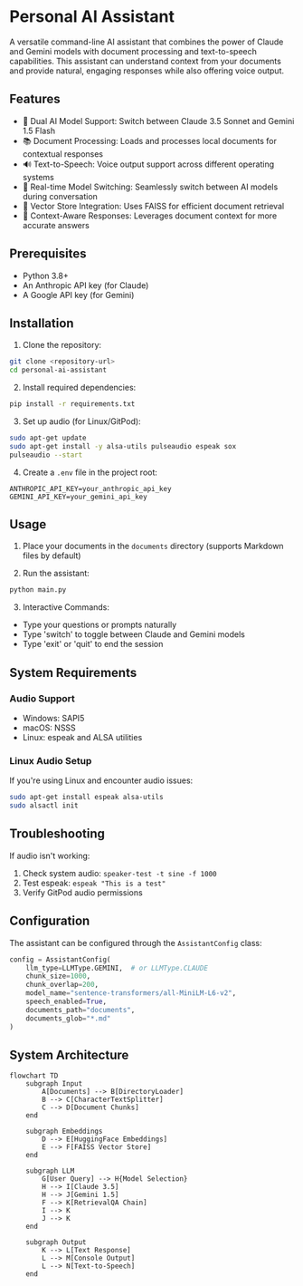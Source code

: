 # Personal AI Assistant

A versatile command-line AI assistant that combines the power of Claude and Gemini models with document processing and text-to-speech capabilities. This assistant can understand context from your documents and provide natural, engaging responses while also offering voice output.

## Features

- 🤖 Dual AI Model Support: Switch between Claude 3.5 Sonnet and Gemini 1.5 Flash
- 📚 Document Processing: Loads and processes local documents for contextual responses
- 🔊 Text-to-Speech: Voice output support across different operating systems
- 🔄 Real-time Model Switching: Seamlessly switch between AI models during conversation
- 📝 Vector Store Integration: Uses FAISS for efficient document retrieval
- 🎯 Context-Aware Responses: Leverages document context for more accurate answers

## Prerequisites

- Python 3.8+
- An Anthropic API key (for Claude)
- A Google API key (for Gemini)

## Installation

1. Clone the repository:
```bash
git clone <repository-url>
cd personal-ai-assistant
```

2. Install required dependencies:
```bash
pip install -r requirements.txt
```

3. Set up audio (for Linux/GitPod):
```bash
sudo apt-get update
sudo apt-get install -y alsa-utils pulseaudio espeak sox
pulseaudio --start
```

4. Create a `.env` file in the project root:
```env
ANTHROPIC_API_KEY=your_anthropic_api_key
GEMINI_API_KEY=your_gemini_api_key
```

## Usage

1. Place your documents in the `documents` directory (supports Markdown files by default)

2. Run the assistant:
```bash
python main.py
```

3. Interactive Commands:
- Type your questions or prompts naturally
- Type 'switch' to toggle between Claude and Gemini models
- Type 'exit' or 'quit' to end the session

## System Requirements

### Audio Support
- Windows: SAPI5
- macOS: NSSS
- Linux: espeak and ALSA utilities

### Linux Audio Setup
If you're using Linux and encounter audio issues:
```bash
sudo apt-get install espeak alsa-utils
sudo alsactl init
```

## Troubleshooting

If audio isn't working:
1. Check system audio: `speaker-test -t sine -f 1000`
2. Test espeak: `espeak "This is a test"`
3. Verify GitPod audio permissions


## Configuration

The assistant can be configured through the `AssistantConfig` class:

```python
config = AssistantConfig(
    llm_type=LLMType.GEMINI,  # or LLMType.CLAUDE
    chunk_size=1000,
    chunk_overlap=200,
    model_name="sentence-transformers/all-MiniLM-L6-v2",
    speech_enabled=True,
    documents_path="documents",
    documents_glob="*.md"
)
```

## System Architecture

```mermaid
flowchart TD
    subgraph Input
        A[Documents] --> B[DirectoryLoader]
        B --> C[CharacterTextSplitter]
        C --> D[Document Chunks]
    end

    subgraph Embeddings
        D --> E[HuggingFace Embeddings]
        E --> F[FAISS Vector Store]
    end

    subgraph LLM
        G[User Query] --> H{Model Selection}
        H --> I[Claude 3.5]
        H --> J[Gemini 1.5]
        F --> K[RetrievalQA Chain]
        I --> K
        J --> K
    end

    subgraph Output
        K --> L[Text Response]
        L --> M[Console Output]
        L --> N[Text-to-Speech]
    end
```